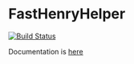 # FastHenryHelper

[![Build Status](https://travis-ci.org/cstook/FastHenryHelper.jl.svg?branch=master)](https://travis-ci.org/cstook/FastHenryHelper.jl)

Documentation is [here](http://cstook.github.io/FastHenryHelper.jl)
